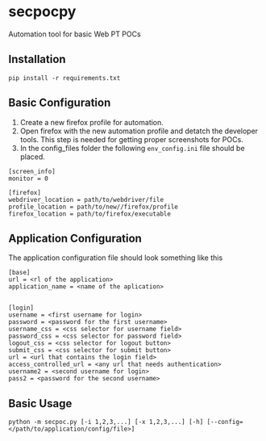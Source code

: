 # secpocpy
Automation tool for basic Web PT POCs

## Installation
```
pip install -r requirements.txt
```

## Basic Configuration

1. Create a new firefox profile for automation.
2. Open firefox with the new automation profile and detatch the developer tools. This step is needed for getting proper screenshots for POCs.
3. In the config_files folder the following `env_config.ini` file should be placed.
```
[screen_info]
monitor = 0

[firefox]
webdriver_location = path/to/webdriver/file
profile_location = path/to/new//firefox/profile
firefox_location = path/to/firefox/executable
```

## Application Configuration

The application configuration file should look something like this

```
[base]
url = <rl of the application>
application_name = <name of the aplication>


[login]
username = <first username for login>
password = <password for the first username>
username_css = <css selector for username field>
password_css = <css selector for password field>
logout_css = <css selector for logout button>
submit_css = <css selector for submit button>
url = <url that contains the login field>
access_controlled_url = <any url that needs authentication>
username2 = <second username for login>
pass2 = <password for the second username>
```
  
## Basic Usage

```
python -m secpoc.py [-i 1,2,3,...] [-x 1,2,3,...] [-h] [--config=</path/to/application/config/file>]
```
